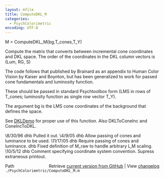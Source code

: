 ```yaml
---
layout: mfile
title: ComputeDKL_M
categories:
  - PsychColorimetric
encoding: UTF-8
---
```


M = ComputeDKL\_M(bg,T\_cones,T\_Y)

Compute the matrix that converts between incremental cone
coordinates and DKL space.  The order of
the coordinates in the DKL column vectors is (Lum, RG, S)

The code follows that published by Brainard
as an appendix to Human Color Vision by Kaiser
and Boynton, but has been generalized to work
for passed cone fundamentals and luminosity
function.

These should be passed in standard Psychtoolbox
form (LMS in rows of T\_cones; luminosity function
as single row vector T\_Y).

The argument bg is the LMS cone coordinates of the
background that defines the space.

See [DKLDemo](/docs/DKLDemo) for proper use of this function.  Also
DKLToConeInc and ConeIncToDKL.

\8/30/96   dhb  Pulled it out.
\4/9/05    dhb  Allow passing of cones and luminance to be used.
\11/17/05  dhb  Require passing of cones and luminance.
          dhb  Fixed definition of M\_raw to handle arbitrary L,M scaling.
\10/5/12   dhb  Comment specifying coordinate system convention.  Supress extraneous printout.


<div class="code_header" style="text-align:right;">
  <span style="float:left;">Path&nbsp;&nbsp;</span> <span class="counter">Retrieve <a href=
  "https://raw.github.com/Psychtoolbox-3/Psychtoolbox-3/beta/./PsychColorimetric/ComputeDKL_M.m">current version from GitHub</a> | View <a href=
  "https://github.com/Psychtoolbox-3/Psychtoolbox-3/commits/beta/./PsychColorimetric/ComputeDKL_M.m">changelog</a></span>
</div>
<div class="code">
  <code>./PsychColorimetric/ComputeDKL_M.m</code>
</div>
